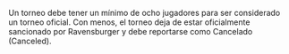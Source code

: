 Un torneo debe tener un mínimo de ocho jugadores para ser considerado un torneo oficial. Con menos, el torneo deja de estar oficialmente sancionado por Ravensburger y debe reportarse como Cancelado (Canceled).